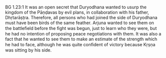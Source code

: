 BG 1.23:1	It was an open secret that Duryodhana wanted to usurp the kingdom of the Pāṇḍavas by evil plans, in collaboration with his father, Dhṛtarāṣṭra. Therefore, all persons who had joined the side of Duryodhana must have been birds of the same feather. Arjuna wanted to see them on the battleﬁeld before the ﬁght was begun, just to learn who they were, but he had no intention of proposing peace negotiations with them. It was also a fact that he wanted to see them to make an estimate of the strength which he had to face, although he was quite conﬁdent of victory because Kṛṣṇa was sitting by his side.